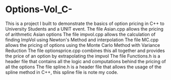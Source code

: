 # Options-Vol_C-

This is a project I built to demonstrate the basics of option pricing in C++ to University Students and a UNIT event.
The file Asian.cpp allows the pricing of arithmetic Asian options
The file impvol.cpp allows the calculation of finding ImpVol using Newton's Method and interpolation
The file MC.cpp allows the pricing of options using the Monte Carlo Method with Variance Reduction
The file optionsprice.cpp combines this all together and provides the price of an option by extrapolating the impvol
The file Functions.h is a header file that contains all the logic and computations behind the pricing of all the options
The file spline.h is a header file that allows the usage of the spline method in C++, this spline file is note my code.
